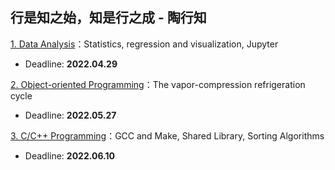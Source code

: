 ## 行是知之始，知是行之成 - 陶行知

[1. Data Analysis](./P1)：Statistics, regression and visualization, Jupyter 

* Deadline: **2022.04.29**

[2. Object-oriented Programming](./P2)：The vapor-compression refrigeration cycle 

* Deadline: **2022.05.27**

[3. C/C++ Programming](./P3)：GCC and Make, Shared Library, Sorting Algorithms

* Deadline: **2022.06.10**
